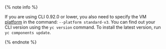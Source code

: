 {% note info %}

If you are using CLI 0.92.0 or lower, you also need to specify the VM [platform](../../compute/concepts/vm-platforms.md) in the command: `--platform standard-v3`. You can find out your CLI version using the `yc version` command. To install the latest version, run `yc components update`.

{% endnote %}